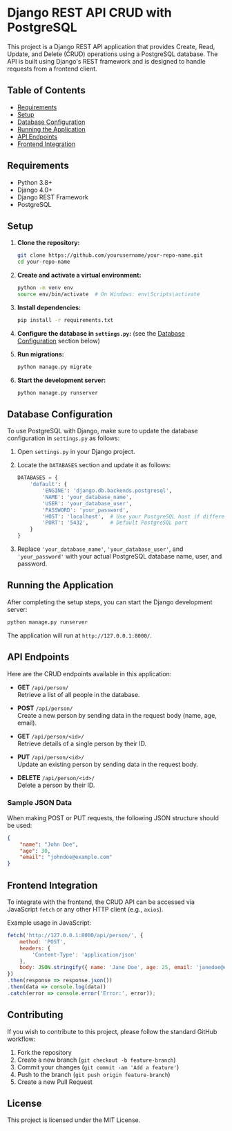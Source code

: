 
# Django REST API CRUD with PostgreSQL

This project is a Django REST API application that provides Create, Read, Update, and Delete (CRUD) operations using a PostgreSQL database. The API is built using Django's REST framework and is designed to handle requests from a frontend client.

## Table of Contents

- [Requirements](#requirements)
- [Setup](#setup)
- [Database Configuration](#database-configuration)
- [Running the Application](#running-the-application)
- [API Endpoints](#api-endpoints)
- [Frontend Integration](#frontend-integration)

## Requirements

- Python 3.8+
- Django 4.0+
- Django REST Framework
- PostgreSQL

## Setup

1. **Clone the repository:**

   ```bash
   git clone https://github.com/yourusername/your-repo-name.git
   cd your-repo-name
   ```

2. **Create and activate a virtual environment:**

   ```bash
   python -m venv env
   source env/bin/activate  # On Windows: env\Scripts\activate
   ```

3. **Install dependencies:**

   ```bash
   pip install -r requirements.txt
   ```

4. **Configure the database in `settings.py`:** (see the [Database Configuration](#database-configuration) section below)

5. **Run migrations:**

   ```bash
   python manage.py migrate
   ```

6. **Start the development server:**

   ```bash
   python manage.py runserver
   ```

## Database Configuration

To use PostgreSQL with Django, make sure to update the database configuration in `settings.py` as follows:

1. Open `settings.py` in your Django project.
2. Locate the `DATABASES` section and update it as follows:

   ```python
   DATABASES = {
       'default': {
           'ENGINE': 'django.db.backends.postgresql',
           'NAME': 'your_database_name',
           'USER': 'your_database_user',
           'PASSWORD': 'your_password',
           'HOST': 'localhost',  # Use your PostgreSQL host if different
           'PORT': '5432',       # Default PostgreSQL port
       }
   }
   ```

3. Replace `'your_database_name'`, `'your_database_user'`, and `'your_password'` with your actual PostgreSQL database name, user, and password.

## Running the Application

After completing the setup steps, you can start the Django development server:

```bash
python manage.py runserver
```

The application will run at `http://127.0.0.1:8000/`.

## API Endpoints

Here are the CRUD endpoints available in this application:

- **GET** `/api/person/`  
  Retrieve a list of all people in the database.

- **POST** `/api/person/`  
  Create a new person by sending data in the request body (name, age, email).

- **GET** `/api/person/<id>/`  
  Retrieve details of a single person by their ID.

- **PUT** `/api/person/<id>/`  
  Update an existing person by sending data in the request body.

- **DELETE** `/api/person/<id>/`  
  Delete a person by their ID.

### Sample JSON Data

When making POST or PUT requests, the following JSON structure should be used:

```json
{
    "name": "John Doe",
    "age": 30,
    "email": "johndoe@example.com"
}
```

## Frontend Integration

To integrate with the frontend, the CRUD API can be accessed via JavaScript `fetch` or any other HTTP client (e.g., `axios`).

Example usage in JavaScript:

```javascript
fetch('http://127.0.0.1:8000/api/person/', {
    method: 'POST',
    headers: {
        'Content-Type': 'application/json'
    },
    body: JSON.stringify({ name: 'Jane Doe', age: 25, email: 'janedoe@example.com' })
})
.then(response => response.json())
.then(data => console.log(data))
.catch(error => console.error('Error:', error));
```

## Contributing

If you wish to contribute to this project, please follow the standard GitHub workflow:

1. Fork the repository
2. Create a new branch (`git checkout -b feature-branch`)
3. Commit your changes (`git commit -am 'Add a feature'`)
4. Push to the branch (`git push origin feature-branch`)
5. Create a new Pull Request

## License

This project is licensed under the MIT License.
